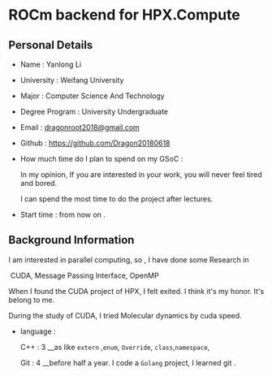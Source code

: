 # 		ROCm backend for HPX.Compute

## Personal Details

* Name : Yanlong Li
* University : Weifang University
* Major : Computer Science And Technology
* Degree Program : University Undergraduate
* Email : dragonroot2018@gmail.com
* Github : https://github.com/Dragon20180618

* How much time do I plan to spend on my GSoC :

  In my opinion, If you are interested in your work, you will never feel tired and bored.

  I can spend the most time to do the project after lectures.

* Start time : from now on . 

## Background Information

I am interested in parallel computing, so , I have done some Research in

​		CUDA, Message Passing Interface, OpenMP

When I found the CUDA project of HPX, I felt exited. I think it's my honor. It's belong to me.

During the study of CUDA,  I tried Molecular dynamics by cuda speed. 

* language :

  C++ : 3 __as like `extern` ,`enum`, `Override`, `class`,`namespace`,

  Git : 4 __before half a year. I code a `Golang` project, I learned git .